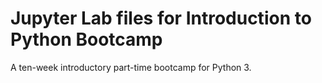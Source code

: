 # Jupyter Lab files for Introduction to Python Bootcamp

A ten-week introductory part-time bootcamp for Python 3.